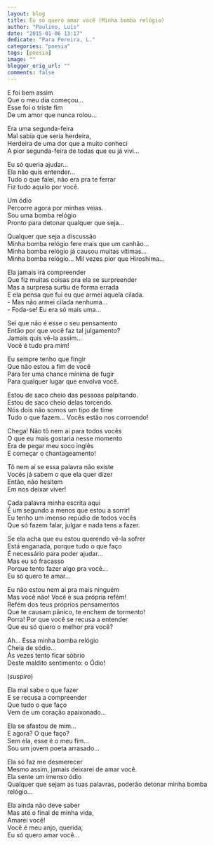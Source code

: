 ```yaml
---
layout: blog
title: Eu só quero amar você (Minha bomba relógio)
author: "Paulino, Luís"
date: "2015-01-06 13:17"
dedicate: "Para Pereira, L."
categories: "poesia"
tags: [poesia]
image: ""
blogger_orig_url: ""
comments: false
---
```


E foi bem assim\
Que o meu dia começou...\
Esse foi o triste fim\
De um amor que nunca rolou...

Era uma segunda-feira\
Mal sabia que seria herdeira,\
Herdeira de uma dor que a muito conheci\
A pior segunda-feira de todas que eu já vivi...

Eu só queria ajudar...\
Ela não quis entender...\
Tudo o que falei, não era pra te ferrar\
Fiz tudo aquilo por você.

Um ódio\
Percorre agora por minhas veias.\
Sou uma bomba relógio\
Pronto para detonar qualquer que seja...

Qualquer que seja a discussão\
Minha bomba relógio fere mais que um canhão...\
Minha bomba relógio já causou muitas vítimas...\
Minha bomba relógio... Mil vezes pior que Hiroshima...

Ela jamais irá compreender\
Que fiz muitas coisas pra ela se surpreender\
Mas a surpresa surtiu de forma errada\
E ela pensa que fui eu que armei aquela cilada.\
\- Mas não armei cilada nenhuma...\
\- Foda-se! Eu era só mais uma...

Sei que não é esse o seu pensamento\
Então por que você faz tal julgamento?\
Jamais quis vê-la assim...\
Você é tudo pra mim!

Eu sempre tenho que fingir\
Que não estou a fim de você\
Para ter uma chance mínima de fugir\
Para qualquer lugar que envolva você.

Estou de saco cheio das pessoas palpitando.\
Estou de saco cheio delas torcendo.\
Nós dois não somos um tipo de time\
Tudo o que fazem... Vocês estão nos corroendo!

Chega! Não tô nem aí para todos vocês\
O que eu mais gostaria nesse momento\
Era de pegar meu soco inglês\
E começar o chantageamento!

Tô nem aí se essa palavra não existe\
Vocês já sabem o que ela quer dizer\
Então, não hesitem\
Em nos deixar viver!

Cada palavra minha escrita aqui\
É um segundo a menos que estou a sorrir!\
Eu tenho um imenso repúdio de todos vocês\
Que só fazem falar, julgar e nada tens a fazer.

Se ela acha que eu estou querendo vê-la sofrer\
Está enganada, porque tudo o que faço\
É necessário para poder ajudar...\
Mas eu só fracasso\
Porque tento fazer algo pra você...\
Eu só quero te amar...

Eu não estou nem aí pra mais ninguém\
Mas você não! Você é sua própria refém!\
Refém dos teus próprios pensamentos\
Que te causam pânico, te enchem de tormento!\
Porra! Por que você se recusa a entender\
Que eu só quero o melhor pra você?

Ah... Essa minha bomba relógio\
Cheia de sódio...\
Às vezes tento ficar sóbrio\
Deste maldito sentimento: o Ódio!

(_suspiro_)

Ela mal sabe o que fazer\
E se recusa a compreender\
Que tudo o que faço\
Vem de um coração apaixonado...

Ela se afastou de mim...\
E agora? O que faço?\
Sem ela, esse é o meu fim...\
Sou um jovem poeta arrasado...

Ela só faz me desmerecer\
Mesmo assim, jamais deixarei de amar você.\
Ela sente um imenso ódio\
Qualquer que sejam as tuas palavras, poderão detonar minha bomba relógio...

Ela ainda não deve saber\
Mas até o final de minha vida,\
Amarei você!\
Você é meu anjo, querida,\
Eu só quero amar você...
